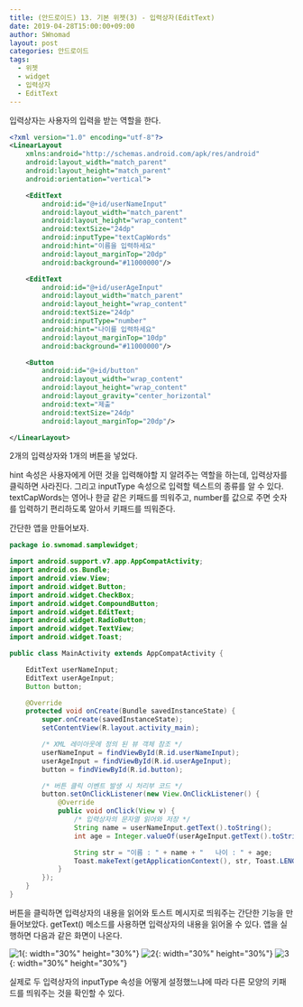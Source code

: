 ```yaml
---
title: (안드로이드) 13. 기본 위젯(3) - 입력상자(EditText)
date: 2019-04-28T15:00:00+09:00
author: SWnomad
layout: post
categories: 안드로이드
tags:
  - 위젯
  - widget
  - 입력상자
  - EditText
---
```


입력상자는 사용자의 입력을 받는 역할을 한다.

~~~ xml
<?xml version="1.0" encoding="utf-8"?>
<LinearLayout
    xmlns:android="http://schemas.android.com/apk/res/android"
    android:layout_width="match_parent"
    android:layout_height="match_parent"
    android:orientation="vertical">

    <EditText
        android:id="@+id/userNameInput"
        android:layout_width="match_parent"
        android:layout_height="wrap_content"
        android:textSize="24dp"
        android:inputType="textCapWords"
        android:hint="이름을 입력하세요"
        android:layout_marginTop="20dp"
        android:background="#11000000"/>

    <EditText
        android:id="@+id/userAgeInput"
        android:layout_width="match_parent"
        android:layout_height="wrap_content"
        android:textSize="24dp"
        android:inputType="number"
        android:hint="나이를 입력하세요"
        android:layout_marginTop="10dp"
        android:background="#11000000"/>

    <Button
        android:id="@+id/button"
        android:layout_width="wrap_content"
        android:layout_height="wrap_content"
        android:layout_gravity="center_horizontal"
        android:text="제출"
        android:textSize="24dp"
        android:layout_marginTop="20dp"/>

</LinearLayout>
~~~

2개의 입력상자와 1개의 버튼을 넣었다.

hint 속성은 사용자에게 어떤 것을 입력해야할 지 알려주는 역할을 하는데, 입력상자를 클릭하면 사라진다. 그리고 inputType 속성으로 입력할 텍스트의 종류를 알 수 있다. textCapWords는 영어나 한글 같은 키패드를 띄워주고, number를 값으로 주면 숫자를 입력하기 편리하도록 알아서 키패드를 띄워준다.

간단한 앱을 만들어보자.

~~~ java
package io.swnomad.samplewidget;

import android.support.v7.app.AppCompatActivity;
import android.os.Bundle;
import android.view.View;
import android.widget.Button;
import android.widget.CheckBox;
import android.widget.CompoundButton;
import android.widget.EditText;
import android.widget.RadioButton;
import android.widget.TextView;
import android.widget.Toast;

public class MainActivity extends AppCompatActivity {

    EditText userNameInput;
    EditText userAgeInput;
    Button button;

    @Override
    protected void onCreate(Bundle savedInstanceState) {
        super.onCreate(savedInstanceState);
        setContentView(R.layout.activity_main);

        /* XML 레이아웃에 정의 된 뷰 객체 참조 */
        userNameInput = findViewById(R.id.userNameInput);
        userAgeInput = findViewById(R.id.userAgeInput);
        button = findViewById(R.id.button);

        /* 버튼 클릭 이벤트 발생 시 처리부 코드 */
        button.setOnClickListener(new View.OnClickListener() {
            @Override
            public void onClick(View v) {
                /* 입력상자의 문자열 읽어와 저장 */
                String name = userNameInput.getText().toString();
                int age = Integer.valueOf(userAgeInput.getText().toString());

                String str = "이름 : " + name + "   나이 : " + age;
                Toast.makeText(getApplicationContext(), str, Toast.LENGTH_LONG).show();
            }
        });
    }
}
~~~

버튼을 클릭하면 입력상자의 내용을 읽어와 토스트 메시지로 띄워주는 간단한 기능을 만들어보았다. getText() 메소드를 사용하면 입력상자의 내용을 읽어올 수 있다. 앱을 실행하면 다음과 같은 화면이 나온다.

![1](/images/android/13/1.jpg){: width="30%" height="30%"}
![2](/images/android/13/2.jpg){: width="30%" height="30%"}
![3](/images/android/13/3.jpg){: width="30%" height="30%"}

실제로 두 입력상자의 inputType 속성을 어떻게 설정했느냐에 따라 다른 모양의 키패드를 띄워주는 것을 확인할 수 있다.